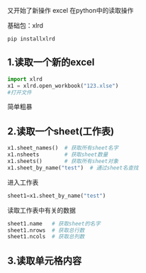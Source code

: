 又开始了新操作
excel 在python中的读取操作

基础包：xlrd
```
pip installxlrd
```
## 1.读取一个新的excel
```python
import xlrd
x1 = xlrd.open_workbook("123.xlse")
#打开文件
```
简单粗暴

## 2.读取一个sheet(工作表)
```python
x1.sheet_names()  # 获取所有sheet名字
x1.nsheets        # 获取sheet数量
x1.sheets()       # 获取所有sheet对象
x1.sheet_by_name("test")  # 通过sheet名查找
```

进入工作表
```python
sheet1=x1.sheet_by_name("test")
```
读取工作表中有关的数据
```python
sheet1.name   # 获取sheet的名字
sheet1.nrows  # 获取总行数
sheet1.ncols  # 获取总列数
```
## 3.读取单元格内容
```python
